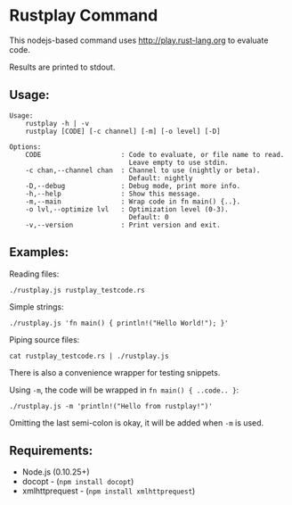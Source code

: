 Rustplay Command
================

This nodejs-based command uses http://play.rust-lang.org to evaluate code.

Results are printed to stdout.

Usage:
------

```
Usage:
    rustplay -h | -v
    rustplay [CODE] [-c channel] [-m] [-o level] [-D]

Options:
    CODE                    : Code to evaluate, or file name to read.
                              Leave empty to use stdin.
    -c chan,--channel chan  : Channel to use (nightly or beta).
                              Default: nightly
    -D,--debug              : Debug mode, print more info.
    -h,--help               : Show this message.
    -m,--main               : Wrap code in fn main() {..}.
    -o lvl,--optimize lvl   : Optimization level (0-3).
                              Default: 0
    -v,--version            : Print version and exit.
```

Examples:
---------

Reading files:

```
./rustplay.js rustplay_testcode.rs
```

Simple strings:

```
./rustplay.js 'fn main() { println!("Hello World!"); }'
```

Piping source files:

```
cat rustplay_testcode.rs | ./rustplay.js
```

There is also a convenience wrapper for testing snippets.

Using `-m`, the code will be wrapped in `fn main() { ..code.. }`:

```
./rustplay.js -m 'println!("Hello from rustplay!")'
```

Omitting the last semi-colon is okay, it will be added when `-m` is used.


Requirements:
-------------

* Node.js (0.10.25+)
* docopt - (`npm install docopt`)
* xmlhttprequest - (`npm install xmlhttprequest`)
